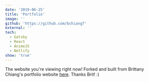 ```yaml
---
date: '2019-06-25'
title: 'Portfolio'
image: ''
github: 'https://github.com/bchiang7'
external: ''
tech:
  - Gatsby
  - React
  - AnimeJS
  - Netlify
show: 'true'
---
```


The website you're viewing right now! Forked and built from Brittany Chiang's
portfolio website [here](https://github.com/bchiang7). Thanks Brit! :)
